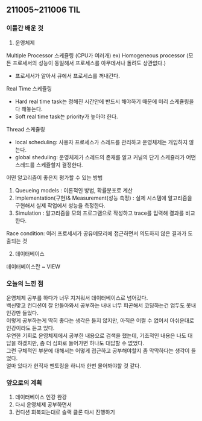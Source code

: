 ## 211005~211006 TIL

### 이틀간 배운 것

1. 운영체제

Multiple Processor 스케쥴링 (CPU가 여러개)
ex) Homogeneous processor (모든 프로세서의 성능이 동일해서 프로세스를 아무데서나 돌려도 상관없다.)

- 프로세서가 알아서 큐에서 프로세스를 꺼내간다.

Real Time 스케쥴링

- Hard real time task는 정해진 시간안에 반드시 해야하기 때문에 미리 스케쥴링을 다 해놓는다.
- Soft real time task는 priority가 높아야 한다.

Thread 스케쥴링

- local scheduling: 사용자 프로세스가 스레드를 관리하고 운영체제는 개입하지 않는다.
- global sheduling: 운영체제가 스레드의 존재를 알고 커널의 단기 스케쥴러가 어떤 스레드를 스케쥴할지 결정한다.

어떤 알고리즘이 좋은지 평가할 수 있는 방법

1. Queueing models : 이론적인 방법, 확률분포로 계산
2. Implementation(구현)& Measurement(성능 측정) : 실제 시스템에 알고리즘을 구현해서 실제 작업에서 성능을 측정한다.
3. Simulation : 알고리즘을 모의 프로그램으로 작성하고 trace를 입력해 결과를 비교한다.

Race condition: 여러 프로세서가 공유메모리에 접근하면서 의도하지 않은 결과가 도출되는 것

2. 데이터베이스

데이터베이스란 ~ VIEW

### 오늘의 느낀 점

<p>
운영체제 공부를 하다가 너무 지겨워서 데이터베이스로 넘어갔다. <br/>
백신맞고 컨디션이 잘 안돌아와서 공부하는 내내 너무 피곤해서 코딩하는건 엄두도 못내 인강만 들었다. <br/>
이렇게 공부하는게 딱히 좋다는 생각은 들지 않지만, 아직은 어쩔 수 없어서 아쉬운대로 인강이라도 듣고 있다.<br/>
우연한 기회로 운영체제에서 공부한 내용으로 검색을 했는데, 기초적인 내용은 나도 대답을 하겠지만, 좀 더 심화로 들어가면 하나도 대답할 수 없었다.<br/>
그런 구체적인 부분에 대해서는 어떻게 접근하고 공부해야할지 좀 막막하다는 생각이 들었다.<br/>
얼마 있다가 현직자 멘토링을 하니까 한번 물어봐야할 것 같다.</p>

### 앞으로의 계획

1. 데이터베이스 인강 완강
2. 다시 운영체제 공부하면서
3. 컨디션 회복되는대로 슬랙 클론 다시 진행하기
